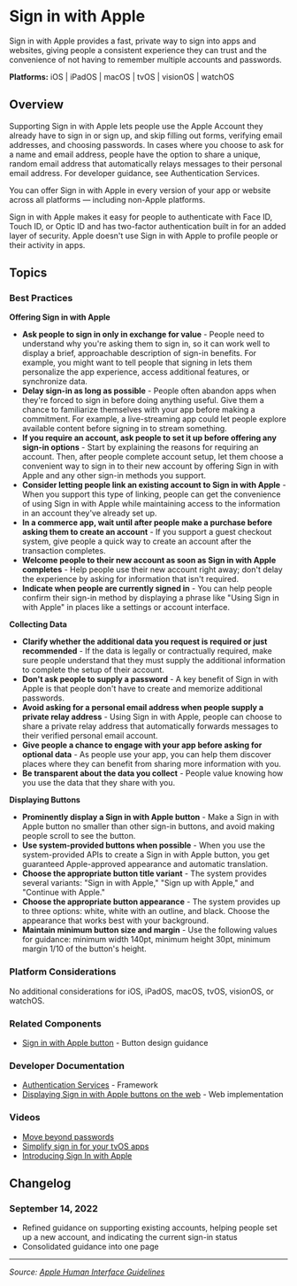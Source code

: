# Sign in with Apple

Sign in with Apple provides a fast, private way to sign into apps and websites, giving people a consistent experience they can trust and the convenience of not having to remember multiple accounts and passwords.

**Platforms:** iOS | iPadOS | macOS | tvOS | visionOS | watchOS

## Overview

Supporting Sign in with Apple lets people use the Apple Account they already have to sign in or sign up, and skip filling out forms, verifying email addresses, and choosing passwords. In cases where you choose to ask for a name and email address, people have the option to share a unique, random email address that automatically relays messages to their personal email address. For developer guidance, see Authentication Services.

You can offer Sign in with Apple in every version of your app or website across all platforms — including non-Apple platforms.

Sign in with Apple makes it easy for people to authenticate with Face ID, Touch ID, or Optic ID and has two-factor authentication built in for an added layer of security. Apple doesn't use Sign in with Apple to profile people or their activity in apps.

## Topics

### Best Practices

**Offering Sign in with Apple**

- **Ask people to sign in only in exchange for value** - People need to understand why you're asking them to sign in, so it can work well to display a brief, approachable description of sign-in benefits. For example, you might want to tell people that signing in lets them personalize the app experience, access additional features, or synchronize data.
- **Delay sign-in as long as possible** - People often abandon apps when they're forced to sign in before doing anything useful. Give them a chance to familiarize themselves with your app before making a commitment. For example, a live-streaming app could let people explore available content before signing in to stream something.
- **If you require an account, ask people to set it up before offering any sign-in options** - Start by explaining the reasons for requiring an account. Then, after people complete account setup, let them choose a convenient way to sign in to their new account by offering Sign in with Apple and any other sign-in methods you support.
- **Consider letting people link an existing account to Sign in with Apple** - When you support this type of linking, people can get the convenience of using Sign in with Apple while maintaining access to the information in an account they've already set up.
- **In a commerce app, wait until after people make a purchase before asking them to create an account** - If you support a guest checkout system, give people a quick way to create an account after the transaction completes.
- **Welcome people to their new account as soon as Sign in with Apple completes** - Help people use their new account right away; don't delay the experience by asking for information that isn't required.
- **Indicate when people are currently signed in** - You can help people confirm their sign-in method by displaying a phrase like "Using Sign in with Apple" in places like a settings or account interface.

**Collecting Data**

- **Clarify whether the additional data you request is required or just recommended** - If the data is legally or contractually required, make sure people understand that they must supply the additional information to complete the setup of their account.
- **Don't ask people to supply a password** - A key benefit of Sign in with Apple is that people don't have to create and memorize additional passwords.
- **Avoid asking for a personal email address when people supply a private relay address** - Using Sign in with Apple, people can choose to share a private relay address that automatically forwards messages to their verified personal email account.
- **Give people a chance to engage with your app before asking for optional data** - As people use your app, you can help them discover places where they can benefit from sharing more information with you.
- **Be transparent about the data you collect** - People value knowing how you use the data that they share with you.

**Displaying Buttons**

- **Prominently display a Sign in with Apple button** - Make a Sign in with Apple button no smaller than other sign-in buttons, and avoid making people scroll to see the button.
- **Use system-provided buttons when possible** - When you use the system-provided APIs to create a Sign in with Apple button, you get guaranteed Apple-approved appearance and automatic translation.
- **Choose the appropriate button title variant** - The system provides several variants: "Sign in with Apple," "Sign up with Apple," and "Continue with Apple."
- **Choose the appropriate button appearance** - The system provides up to three options: white, white with an outline, and black. Choose the appearance that works best with your background.
- **Maintain minimum button size and margin** - Use the following values for guidance: minimum width 140pt, minimum height 30pt, minimum margin 1/10 of the button's height.

### Platform Considerations

No additional considerations for iOS, iPadOS, macOS, tvOS, visionOS, or watchOS.

### Related Components

- [Sign in with Apple button](https://developer.apple.com/design/human-interface-guidelines/sign-in-with-apple-button) - Button design guidance

### Developer Documentation

- [Authentication Services](https://developer.apple.com/documentation/authenticationservices) - Framework
- [Displaying Sign in with Apple buttons on the web](https://developer.apple.com/documentation/sign_in_with_apple/displaying_sign_in_with_apple_buttons_on_the_web) - Web implementation

### Videos

- [Move beyond passwords](https://developer.apple.com/videos/play/wwdc2021/10106/)
- [Simplify sign in for your tvOS apps](https://developer.apple.com/videos/play/wwdc2021/10279/)
- [Introducing Sign In with Apple](https://developer.apple.com/videos/play/wwdc2019/706/)

## Changelog

### September 14, 2022
- Refined guidance on supporting existing accounts, helping people set up a new account, and indicating the current sign-in status
- Consolidated guidance into one page

---

*Source: [Apple Human Interface Guidelines](https://developer.apple.com/design/human-interface-guidelines/sign-in-with-apple)*
